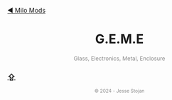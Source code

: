 [&#9664; Milo Mods](../README.md)

<!---------------- HEADER ---------------->
<h1 align="center">G.E.M.E</h1>
<p align="center" style="font-size:0.875em;opacity:0.5;">Glass, Electronics, Metal, Enclosure</p>

<!-- Table of Contents -->

<!-- footer -->
[<h3>&#8682;</h3>](#)

<p align="center" style="font-size:0.75em;opacity:0.5;">&copy; 2024 - Jesse Stojan</p>
